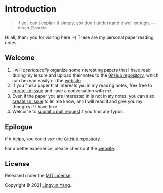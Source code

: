 # Introduction

> If you can't explain it simply, you don't understand it well enough. — Albert Einstein

Hi all, thank you for visiting here ;-) These are my personal paper reading notes.

## Welcome

1. I will _aperiodically_ organize some interesting papers that I have read during my leisure and upload their notes to the [GitHub repository](https://github.com/mental2008/awesome-papers), which can be read easily on the [website](https://paper.yanglingyun.me/).
2. If you find a paper that interests you in my reading notes, free free to [create an issue](https://github.com/mental2008/awesome-papers/issues/new) and have a conversation with me.
3. Even if the paper you are interested in is not in my notes, you can also [create an issue](https://github.com/mental2008/awesome-papers/issues/new) to let me know, and I will read it and give you my thoughts if I have time.
4. Welcome to [submit a pull request](https://github.com/mental2008/awesome-papers/pulls) if you find any typos.

## Epilogue

If it helps, you could _star_ the [GitHub repository](https://github.com/mental2008/awesome-papers).

For a better experience, please check out the [website](https://paper.yanglingyun.me).

## License

Released under the [MIT License](LICENSE/).

Copyright © 2021 [Lingyun Yang](https://github.com/mental2008).
